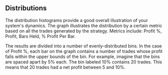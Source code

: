 ﻿## Distributions

The distribution histograms provide a good overall illustration of your system's dynamics. The graph illustrates the distribution by a certain metric based on all the trades generated by the strategy. Metrics include: Profit %, Profit, Bars Held, % Profit Per Bar.

The results are divided into a number of evenly-distributed bins. In the case of Profit %, each bar on the graph contains a number of trades whose profit falls within the upper bounds of the bin.  For example, imagine that the bins are spaced apart by 5% each.  The bin labeled 10% contains 20 trades.  This means that 20 trades had a net profit between 5 and 10%.